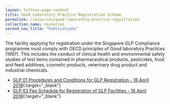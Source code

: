 ```yaml
---
layout: leftnav-page-content
title: Good Laboratory Practice Registration Scheme
permalink: /resources/good-laboratory-practice-registration
collection_name: resources
second_nav_title: "Publications"
---
```


The facility applying for registration under the Singapore GLP Compliance programme must comply with OECD principles of Good laboratory Practices (1997).  This includes the conduct of clinical health and environmental safety studies of test items contained in pharmaceutical products, pesticides, food and feed additives, cosmetic products, veterinary drug product and industrial chemicals.

* [GLP 01 Procedures and Conditions for GLP Registration - 18 April 2018](/files/glp/GLP01%20Procedures%20and%20Conditions%20for%20GLP%20Registration_18%20April%202018.pdf){:target="_blank"}
* [GLP 02 Fee Schedule for Registration of GLP Facilities - 18 April 2018](/files/glp/GLP02%20GLP%20Fee%20structure_18%20April%202018.pdf){:target="_blank"}
